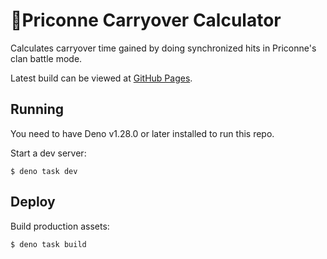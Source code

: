 # 🌸Priconne Carryover Calculator

Calculates carryover time gained by doing synchronized hits in Priconne's clan
battle mode.

Latest build can be viewed at [GitHub Pages](https://greentore.github.io/priconne-co-calc/).

## Running

You need to have Deno v1.28.0 or later installed to run this repo.

Start a dev server:

```
$ deno task dev
```

## Deploy

Build production assets:

```
$ deno task build
```
